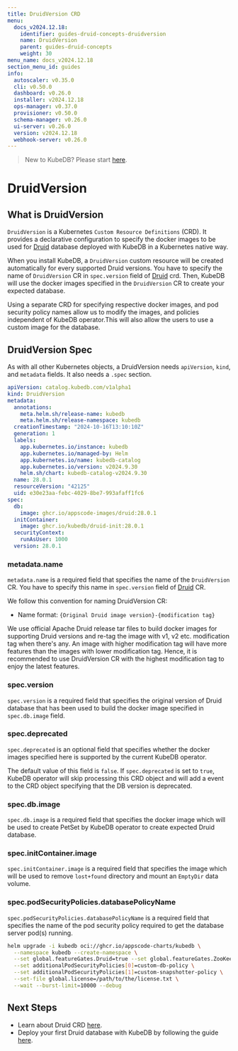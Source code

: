 ```yaml
---
title: DruidVersion CRD
menu:
  docs_v2024.12.18:
    identifier: guides-druid-concepts-druidversion
    name: DruidVersion
    parent: guides-druid-concepts
    weight: 30
menu_name: docs_v2024.12.18
section_menu_id: guides
info:
  autoscaler: v0.35.0
  cli: v0.50.0
  dashboard: v0.26.0
  installer: v2024.12.18
  ops-manager: v0.37.0
  provisioner: v0.50.0
  schema-manager: v0.26.0
  ui-server: v0.26.0
  version: v2024.12.18
  webhook-server: v0.26.0
---
```


> New to KubeDB? Please start [here](/docs/v2024.12.18/README).

# DruidVersion

## What is DruidVersion

`DruidVersion` is a Kubernetes `Custom Resource Definitions` (CRD). It provides a declarative configuration to specify the docker images to be used for [Druid](https://druid.apache.org) database deployed with KubeDB in a Kubernetes native way.

When you install KubeDB, a `DruidVersion` custom resource will be created automatically for every supported Druid versions. You have to specify the name of `DruidVersion` CR in `spec.version` field of [Druid](/docs/v2024.12.18/guides/druid/concepts/druid) crd. Then, KubeDB will use the docker images specified in the `DruidVersion` CR to create your expected database.

Using a separate CRD for specifying respective docker images, and pod security policy names allow us to modify the images, and policies independent of KubeDB operator.This will also allow the users to use a custom image for the database.

## DruidVersion Spec

As with all other Kubernetes objects, a DruidVersion needs `apiVersion`, `kind`, and `metadata` fields. It also needs a `.spec` section.

```yaml
apiVersion: catalog.kubedb.com/v1alpha1
kind: DruidVersion
metadata:
  annotations:
    meta.helm.sh/release-name: kubedb
    meta.helm.sh/release-namespace: kubedb
  creationTimestamp: "2024-10-16T13:10:10Z"
  generation: 1
  labels:
    app.kubernetes.io/instance: kubedb
    app.kubernetes.io/managed-by: Helm
    app.kubernetes.io/name: kubedb-catalog
    app.kubernetes.io/version: v2024.9.30
    helm.sh/chart: kubedb-catalog-v2024.9.30
  name: 28.0.1
  resourceVersion: "42125"
  uid: e30e23aa-febc-4029-8be7-993afaff1fc6
spec:
  db:
    image: ghcr.io/appscode-images/druid:28.0.1
  initContainer:
    image: ghcr.io/kubedb/druid-init:28.0.1
  securityContext:
    runAsUser: 1000
  version: 28.0.1
```

### metadata.name

`metadata.name` is a required field that specifies the name of the `DruidVersion` CR. You have to specify this name in `spec.version` field of [Druid](/docs/v2024.12.18/guides/druid/concepts/druid) CR.

We follow this convention for naming DruidVersion CR:

- Name format: `{Original Druid image version}-{modification tag}`

We use official Apache Druid release tar files to build docker images for supporting Druid versions and re-tag the image with v1, v2 etc. modification tag when there's any. An image with higher modification tag will have more features than the images with lower modification tag. Hence, it is recommended to use DruidVersion CR with the highest modification tag to enjoy the latest features.

### spec.version

`spec.version` is a required field that specifies the original version of Druid database that has been used to build the docker image specified in `spec.db.image` field.

### spec.deprecated

`spec.deprecated` is an optional field that specifies whether the docker images specified here is supported by the current KubeDB operator.

The default value of this field is `false`. If `spec.deprecated` is set to `true`, KubeDB operator will skip processing this CRD object and will add a event to the CRD object specifying that the DB version is deprecated.

### spec.db.image

`spec.db.image` is a required field that specifies the docker image which will be used to create PetSet by KubeDB operator to create expected Druid database.

### spec.initContainer.image

`spec.initContainer.image` is a required field that specifies the image which will be used to remove `lost+found` directory and mount an `EmptyDir` data volume.

### spec.podSecurityPolicies.databasePolicyName

`spec.podSecurityPolicies.databasePolicyName` is a required field that specifies the name of the pod security policy required to get the database server pod(s) running.

```bash
helm upgrade -i kubedb oci://ghcr.io/appscode-charts/kubedb \
  --namespace kubedb --create-namespace \
  --set global.featureGates.Druid=true --set global.featureGates.ZooKeeper=true \
  --set additionalPodSecurityPolicies[0]=custom-db-policy \
  --set additionalPodSecurityPolicies[1]=custom-snapshotter-policy \
  --set-file global.license=/path/to/the/license.txt \
  --wait --burst-limit=10000 --debug
```

## Next Steps

- Learn about Druid CRD [here](/docs/v2024.12.18/guides/druid/concepts/druid).
- Deploy your first Druid database with KubeDB by following the guide [here](/docs/v2024.12.18/guides/druid/quickstart/guide/).
